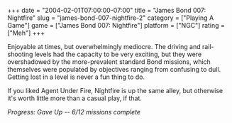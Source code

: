 +++
date = "2004-02-01T07:00:00-07:00"
title = "James Bond 007: Nightfire"
slug = "james-bond-007-nightfire-2"
category = ["Playing A Game"]
game = ["James Bond 007: Nightfire"]
platform = ["NGC"]
rating = ["Meh"]
+++

Enjoyable at times, but overwhelmingly mediocre. The driving and rail-shooting levels had the capacity to be very exciting, but they were overshadowed by the more-prevalent standard Bond missions, which themselves were populated by objectives ranging from confusing to dull. Getting lost in a level is never a fun thing to do.

If you liked Agent Under Fire, Nightfire is up the same alley, but otherwise it's worth little more than a casual play, if that.

<i>Progress: Gave Up -- 6/12 missions complete</i>